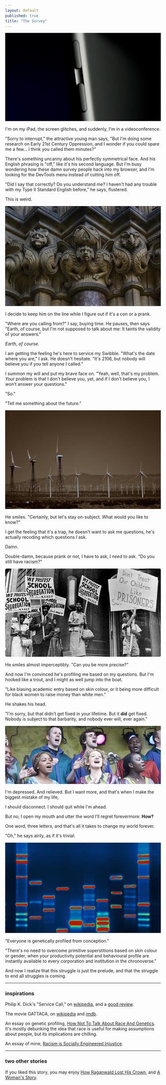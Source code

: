 ```yaml
---
layout: default
published: true
title: "The Survey"
---
```


[![iPad](/assets/images/service/ipad.jpg)](https://www.flickr.com/photos/benm_at/38194595101)

I'm on my iPad, the screen glitches, and suddenly, I'm in a videoconference.

"Sorry to interrupt," the attractive young man says, "But I'm doing some research on Early 21st Century Oppression, and I wonder if you could spare me a few... I think you called them minutes?"

There's something uncanny about his perfectly symmetrical face. And his English phrasing is "off," like it's his second language. But I'm busy wondering how these damn survey people hack into my browser, and I'm looking for the DevTools menu instead of cutting him off.

"Did I say that correctly? Do you understand me? I haven't had any trouble with my Type II Standard English before," he says, flustered.

This is weird.

[![Strange Creatures](/assets/images/service/strange.jpg)](https://www.flickr.com/photos/dun_deagh/14144740913)

I decide to keep him on the line while I figure out if it's a con or a prank.

"Where are you calling from?" I say, buying time. He pauses, then says "Earth, of course, but I'm not supposed to talk about me: It taints the validity of your answers."

_Earth, of course._

I am getting the feeling he's here to service my Swibble. "What's the date where you are," I ask. He doesn't hesitate. "It's 2106, but nobody will believe you if you tell anyone I called."

I summon my will and put my brave face on. "Yeah, well, that's my problem. _Your_ problem is that I don't believe you, yet, and if I don't believe you, I won't answer your questions."

"So."

"Tell me something about the future."

[![The Future](/assets/images/service/future.jpg)](https://www.flickr.com/photos/gnarburger/3486815273/)

He smiles. "Certainly, but let's stay on-subject. What would you like to know?"

I get the feeling that it's a trap, he doesn't want to ask me questions, he's actually recoding which questions _I_ ask.

Damn.

Double-damn, because prank or not, I have to ask, I *need* to ask. "Do you still have racism?"

![Anti-Segregation Protests](/assets/images/service/segregation.png)

He smiles almost imperceptibly. "Can you be more precise?"

And now I'm convinced he's profiling me based on my questions. But I'm hooked like a trout, and I might as well jump into the boat.

"Like biasing academic entry based on skin colour, or it being more difficult for black women to raise money than white men."

He shakes his head.

"I'm sorry, but that didn't get fixed in your lifetime. But it **did** get fixed. Nobody is subject to that barbarity, and nobody ever will, ever again."

[![Africa Day 2010](/assets/images/service/africa-day.jpg)](https://www.flickr.com/photos/infomatique/4613766111)

I'm depressed. And relieved. But I want more, and that's when I make the biggest mistake of my life,

I should disconnect. I should quit while I'm ahead.

But no, I open my mouth and utter the word I'll regret forevermore: **How?**

One word, three letters, and that's all it takes to change my world forever.

"Oh," he says airily, as if it's trivial.

[![Micah Baldwins DNA](/assets/images/service/micah.jpg)](https://www.flickr.com/photos/micahb37/3080247531)

"Everyone is genetically profiled from conception."

"There's no need to overcome primitive superstitions based on skin colour or gender, when your productivity potential and behavioural profile are instantly available to every corporation and institution in the chronoverse."

And now I realize that this struggle is just the prelude, and that the struggle to end all struggles is coming.

---

### inspirations

Philip K. Dick's "Service Call," on [wikipedia](https://en.wikipedia.org/wiki/Service_Call), and a [good review](https://philipkdickreview.wordpress.com/2014/05/26/service-call/).

The movie GATTACA, on [wikipedia](en.m.wikipedia.org/wiki/Gattaca) and [imdb](https://www.imdb.com/title/tt0119177/).

An essay on genetic profiling, [How Not To Talk About Race And Genetics](https://www.buzzfeed.com/bfopinion/race-genetics-david-reich). It's mostly debunking the idea that race is useful for making assumptions about people, but its implications are chilling.

An essay of mine, [Racism is Socially Engineered Injustice](http://braythwayt.com/2016/03/30/racism-is-injustice.html).

---

### two other stories

If you liked this story, you may enjoy [How Raganwald Lost His Crown](http://braythwayt.com/2017/12/29/crown.html), and [A Woman's Story](http://braythwayt.com/posterous/2012/03/29/a-womans-story.html).


